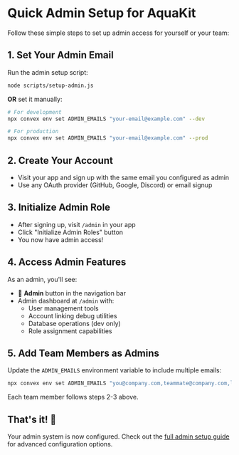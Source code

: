 # Quick Admin Setup for AquaKit

Follow these simple steps to set up admin access for yourself or your team:

## 1. Set Your Admin Email

Run the admin setup script:

```bash
node scripts/setup-admin.js
```

**OR** set it manually:

```bash
# For development
npx convex env set ADMIN_EMAILS "your-email@example.com" --dev

# For production
npx convex env set ADMIN_EMAILS "your-email@example.com" --prod
```

## 2. Create Your Account

- Visit your app and sign up with the same email you configured as admin
- Use any OAuth provider (GitHub, Google, Discord) or email signup

## 3. Initialize Admin Role

- After signing up, visit `/admin` in your app
- Click "Initialize Admin Roles" button
- You now have admin access!

## 4. Access Admin Features

As an admin, you'll see:

- 🔧 **Admin** button in the navigation bar
- Admin dashboard at `/admin` with:
  - User management tools
  - Account linking debug utilities
  - Database operations (dev only)
  - Role assignment capabilities

## 5. Add Team Members as Admins

Update the `ADMIN_EMAILS` environment variable to include multiple emails:

```bash
npx convex env set ADMIN_EMAILS "you@company.com,teammate@company.com,lead@company.com" --dev
```

Each team member follows steps 2-3 above.

## That's it! 🎉

Your admin system is now configured. Check out the [full admin setup guide](./docs/admin-setup.md) for advanced configuration options.
